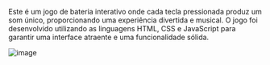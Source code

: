 Este é um jogo de bateria interativo onde cada tecla pressionada produz um som único, proporcionando uma experiência divertida e musical. O jogo foi desenvolvido utilizando as linguagens HTML, CSS e JavaScript para garantir uma interface atraente e uma funcionalidade sólida.


![image](https://github.com/Brunapupo/play-drum-js/assets/112135250/6f012add-7cf0-4277-8a88-154bd9658356)
